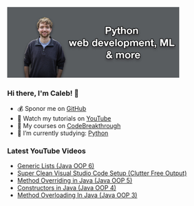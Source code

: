<img src="github-cover-photo-my-face.jpg" width="400px" />

### Hi there, I'm Caleb! 🍛

- 💰 Sponor me on [GitHub](https://github.com/sponsors/CalebCurry)
- 🎥 Watch my tutorials on [YouTube](https://www.youtube.com/calebthevideomaker2)
- 📗 My courses on [CodeBreakthrough](https://www.codebreakthrough.com)
- 🤔 I’m currently studying: [Python](https://www.youtube.com/watch?v=s3IvdkCq2_c&t=4254s)

### Latest YouTube Videos
<!-- YOUTUBE:START -->
- [Generic Lists (Java OOP 6)](https://www.youtube.com/watch?v=JszHsxbRRZE)
- [Super Clean Visual Studio Code Setup (Clutter Free Output)](https://www.youtube.com/watch?v=XKR7t0oagUk)
- [Method Overriding in Java (Java OOP 5)](https://www.youtube.com/watch?v=l5hh1DCyrwM)
- [Constructors in Java (Java OOP 4)](https://www.youtube.com/watch?v=F16DPObd1hY)
- [Method Overloading In Java (Java OOP 3)](https://www.youtube.com/watch?v=uqRGLMU53LA)
<!-- YOUTUBE:END -->
